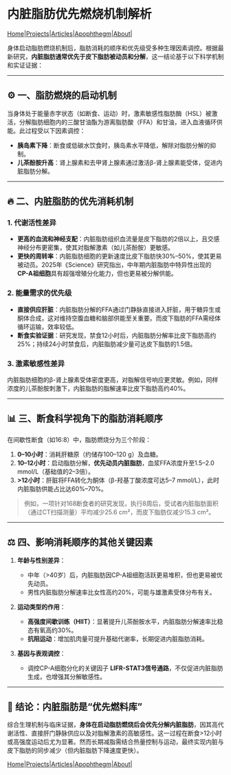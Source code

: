 # 内脏脂肪优先燃烧机制解析

[Home](/README.md)|[Projects](/projects.md)|[Articles](/articles.md)|[Apophthegm](/apophthegm.md)|[About](/about.md)|

身体启动脂肪燃烧机制后，脂肪消耗的顺序和优先级受多种生理因素调控。根据最新研究，**内脏脂肪通常优先于皮下脂肪被动员和分解**，这一结论基于以下科学机制和实证证据：

---

## ⚙️ 一、脂肪燃烧的启动机制
当身体处于能量赤字状态（如断食、运动）时，激素敏感性脂肪酶（HSL）被激活，分解脂肪细胞内的三酸甘油酯为游离脂肪酸（FFA）和甘油，进入血液循环供能。此过程受以下因素调控：
- **胰岛素下降**：断食或低碳水饮食时，胰岛素水平降低，解除对脂肪分解的抑制。
- **儿茶酚胺升高**：肾上腺素和去甲肾上腺素通过激活β-肾上腺素能受体，促进内脏脂肪分解。

---

## 🔥 二、内脏脂肪的优先消耗机制
### 1. **代谢活性差异**
- **更高的血流和神经支配**：内脏脂肪组织血流量是皮下脂肪的2倍以上，且交感神经分布更密集，使其对脂解激素（如儿茶酚胺）更敏感。
- **更快的周转率**：内脏脂肪细胞的更新速度比皮下脂肪快30%–50%，使其更易被动员。2025年《Science》研究指出，中年期内脏脂肪中特异性出现的 **CP-A祖细胞**具有超强增殖分化能力，但也更易被分解供能。

### 2. **能量需求的优先级**
- **直接供应肝脏**：内脏脂肪分解的FFA通过门静脉直接进入肝脏，用于糖异生或酮体合成，这对维持空腹血糖和脑部供能至关重要。而皮下脂肪的FFA需经体循环运输，效率较低。
- **断食实验证据**：研究发现，禁食12小时后，内脏脂肪分解率比皮下脂肪高约25%；持续24小时禁食后，内脏脂肪减少量可达皮下脂肪的1.5倍。

### 3. **激素敏感性差异**
内脏脂肪细胞的β-肾上腺素受体密度更高，对脂解信号响应更灵敏。例如，同样浓度的儿茶酚胺刺激下，内脏脂肪的脂解速率比皮下脂肪高约40%。

---

## 📊 三、断食科学视角下的脂肪消耗顺序
在间歇性断食（如16∶8）中，脂肪燃烧分为三个阶段：
1. **0–10小时**：消耗肝糖原（约储存100–120 g）及血糖。
2. **10–12小时**：启动脂肪分解，**优先动员内脏脂肪**，血浆FFA浓度升至1.5–2.0 mmol/L（基础值的2–3倍）。
3. **>12小时**：肝脏将FFA转化为酮体（β-羟基丁酸浓度可达5–7 mmol/L），此时内脏脂肪供能占比达60%–70%。

> 例如，一项针对168断食者的研究发现，执行8周后，受试者内脏脂肪面积（通过CT扫描测量）平均减少25.6 cm²，而皮下脂肪仅减少15.3 cm²。

---

## ⚖️ 四、影响消耗顺序的其他关键因素
1. **年龄与性别差异**：
   - 中年（>40岁）后，内脏脂肪因CP-A祖细胞活跃更易堆积，但也更易被优先动员。
   - 男性内脏脂肪分解速率比女性高约20%，可能与雄激素受体分布有关。

2. **运动类型的作用**：
   - **高强度间歇训练（HIIT）**：显著提升儿茶酚胺水平，内脏脂肪分解速率比稳态有氧高约30%。
   - **抗阻运动**：增加肌肉量可提升基础代谢率，长期促进内脏脂肪消耗。

3. **基因与表观调控**：
   - 调控CP-A细胞分化的关键因子 **LIFR-STAT3信号通路**，不仅促进内脏脂肪生成，也增强其分解敏感性。

---

## 💎 结论：内脏脂肪是“优先燃料库”
综合生理机制与临床证据，**身体在启动脂肪燃烧后会优先分解内脏脂肪**，因其高代谢活性、直接肝门静脉供应以及对脂解激素的高敏感性。这一过程在断食>12小时或高强度运动后尤为显著。然而长期减脂需结合热量控制与运动，最终实现内脏与皮下脂肪的同步减少（但内脏脂肪下降速度更快）。

[Home](/README.md)|[Projects](/projects.md)|[Articles](/articles.md)|[Apophthegm](/apophthegm.md)|[About](/about.md)|